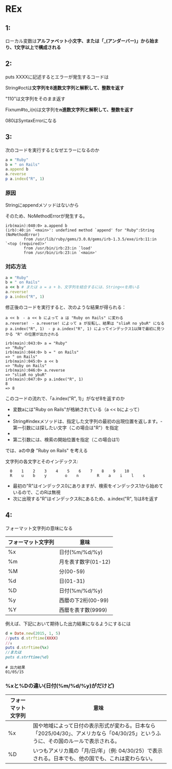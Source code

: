 # REx
## 1:
ローカル変数は**アルファベット小文字、または「_(アンダーバー)」から始まり、1文字以上で構成される**

## 2:
puts XXXXに記述するとエラーが発生するコードは

String#octは**文字列を8進数文字列と解釈して、整数を返す**

"110"は文字列をそのまま返す

Fixnum#to_i(n)は文字列を**n進数文字列と解釈して、整数を返す**

080はSyntaxErrorになる

## 3:
次のコードを実行するとなぜエラーになるのか
```ruby
a = "Ruby"
b = " on Rails"
a.append b
a.reverse
p a.index("R", 1)
```
### 原因
Stringにappendメソッドはないから

そのため、NoMethodErrorが発生する。
```Plaintext
irb(main):040:0> a.append b
(irb):40:in `<main>': undefined method `append' for "Ruby":String (NoMethodError)
        from /usr/lib/ruby/gems/3.0.0/gems/irb-1.3.5/exe/irb:11:in `<top (required)>'
        from /usr/bin/irb:23:in `load'
        from /usr/bin/irb:23:in `<main>'
```

### 対応方法
```ruby
a = "Ruby"
b = " on Rails"
a << b # または a = a + b、文字列を結合するには、String<<を用いる
a.reverse!
p a.index("R", 1)
```

修正後のコードを実行すると、次のような結果が得られる：
```Plaintext
a << b　- a << b によって a は "Ruby on Rails" に変わる
a.reverse!　- a.reverse! によって a が反転し、結果は "sliaR no ybuR" になる
p a.index("R", 1)　- p a.index("R", 1) によってインデックス1以降で最初に見つかる "R" の位置が出力される
```
```Plaintext
irb(main):043:0> a = "Ruby"
=> "Ruby"
irb(main):044:0> b = " on Rails"
=> " on Rails"
irb(main):045:0> a << b
=> "Ruby on Rails"
irb(main):046:0> a.reverse
=> "sliaR no ybuR"
irb(main):047:0> p a.index("R", 1)
8
=> 8
```
このコードの流れで、「a.index("R", 1)」がなぜ8を返すのか

- 変数aには"Ruby on Rails"が格納されている（a << bによって）
- 
- String#indexメソッドは、指定した文字列の最初の出現位置を返します。- 第一引数には探したい文字（この場合は"R"）を指定
- 
- 第二引数には、検索の開始位置を指定（この場合は1）


では、aの中身 "Ruby on Rails" を考える

文字列の各文字とそのインデックス:
```Plaintext
  0    1    2    3    4    5    6    7    8    9    10
  R    u    b    y        o    n        R    a    i    l    s
```

- 最初の"R"はインデックス0にありますが、検索をインデックス1から始めているので、このRは無視
- 次に出現する"R"はインデックス8にあるため、a.index("R", 1)は8を返す


## 4:
フォーマット文字列の意味になる

|フォーマット文字列| 意味 |
| -------- | -------- |
|%x	|日付(%m/%d/%y)|
|%m	|月を表す数字(01-12)|
|%M	|分(00-59)|
|%d	|日(01-31)|
|%D	|日付(%m/%d/%y)|
|%y	|西暦の下2桁(00-99)|
|%Y	|西暦を表す数(9999)|

例えば、下記において期待した出力結果になるようにするには
```ruby
d = Date.new(2015, 1, 5)
//puts d.strftime(XXXX)
//↓
puts d.strftime(%x)
//または
puts d.strftime(%d)
```
```
# 出力結果
01/05/15
```

### %xと%Dの違い(日付(%m/%d/%y)がだけど)
|フォーマット文字列| 意味 |
| -------- | -------- |
|%x	|国や地域によって日付の表示形式が変わる。日本なら「2025/04/30」、アメリカなら「04/30/25」というふうに、その国のルールで表示される。|
|%D	|いつもアメリカ風の「月/日/年」（例: 04/30/25）で表示される。日本でも、他の国でも、これは変わらない。|




